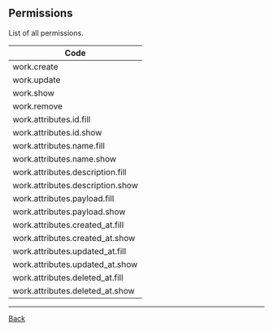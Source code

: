 ## Permissions

List of all permissions.

| Code                           |
|--------------------------------|
| work.create |
| work.update |
| work.show |
| work.remove |
| work.attributes.id.fill |
| work.attributes.id.show |
| work.attributes.name.fill |
| work.attributes.name.show |
| work.attributes.description.fill |
| work.attributes.description.show |
| work.attributes.payload.fill |
| work.attributes.payload.show |
| work.attributes.created_at.fill |
| work.attributes.created_at.show |
| work.attributes.updated_at.fill |
| work.attributes.updated_at.show |
| work.attributes.deleted_at.fill |
| work.attributes.deleted_at.show |

---
[Back](index.md)